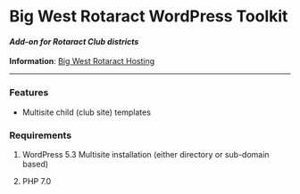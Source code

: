 # Big West Rotaract WordPress Toolkit
#### _Add-on for Rotaract Club districts_

**Information**: [Big West Rotaract Hosting](https://digital.bigwestrotaract.org/)

---

### Features

- Multisite child (club site) templates

### Requirements

1. WordPress 5.3 Multisite installation (either directory or sub-domain based)

2. PHP 7.0